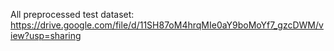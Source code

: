 All preprocessed test dataset: https://drive.google.com/file/d/11SH87oM4hrqMIe0aY9boMoYf7_gzcDWM/view?usp=sharing
